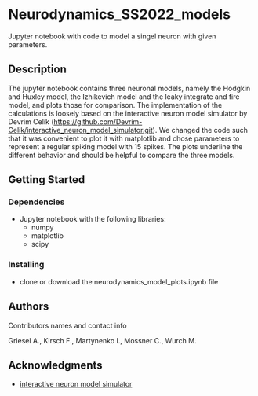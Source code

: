 # Neurodynamics_SS2022_models

Jupyter notebook with code to model a singel neuron with given parameters.

## Description

The jupyter notebook contains three neuronal models, namely the Hodgkin and Huxley model, the Izhikevich model and the leaky integrate and fire model, and plots those for comparison.
The implementation of the calculations is loosely based on the interactive neuron model simulator by Devrim Celik (https://github.com/Devrim-Celik/interactive_neuron_model_simulator.git).
We changed the code such that it was convenient to plot it with matplotlib and chose parameters to represent a regular spiking model with 15 spikes. The plots underline the different behavior and should be helpful to compare the three models.
 
## Getting Started

### Dependencies

* Jupyter notebook with the following libraries:
    * numpy
    * matplotlib
    * scipy

### Installing

* clone or download the neurodynamics_model_plots.ipynb file

## Authors

Contributors names and contact info

Griesel A.,
Kirsch F.,
Martynenko I.,
Mossner C.,
Wurch M.

## Acknowledgments

* [interactive neuron model simulator](https://github.com/Devrim-Celik/interactive_neuron_model_simulator.git)

